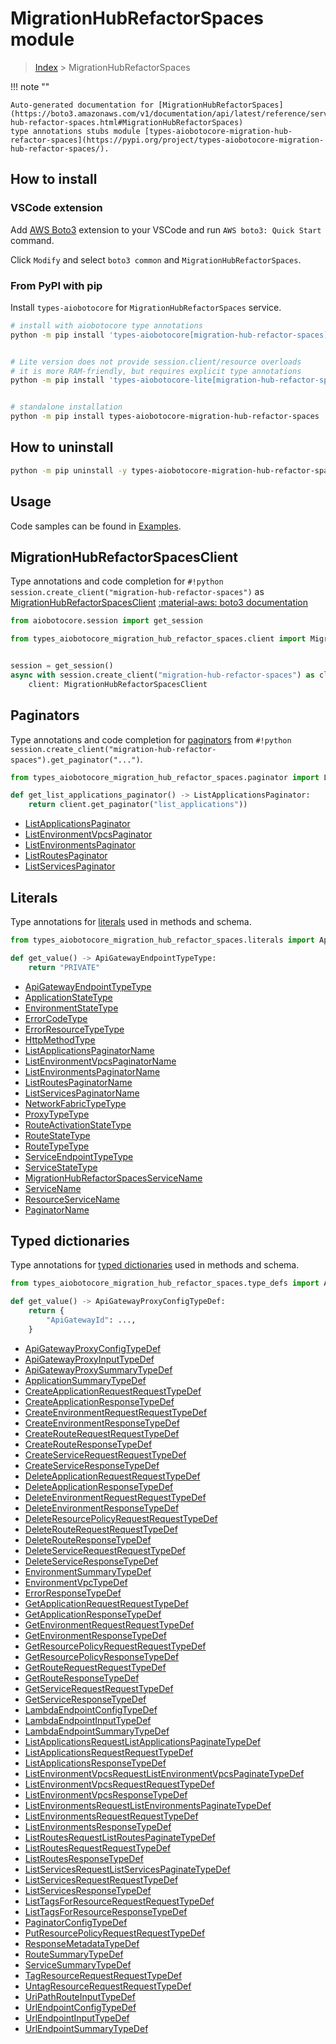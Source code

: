 # MigrationHubRefactorSpaces module

> [Index](../README.md) > MigrationHubRefactorSpaces


!!! note ""

    Auto-generated documentation for [MigrationHubRefactorSpaces](https://boto3.amazonaws.com/v1/documentation/api/latest/reference/services/migration-hub-refactor-spaces.html#MigrationHubRefactorSpaces)
    type annotations stubs module [types-aiobotocore-migration-hub-refactor-spaces](https://pypi.org/project/types-aiobotocore-migration-hub-refactor-spaces/).

## How to install

### VSCode extension

Add [AWS Boto3](https://marketplace.visualstudio.com/items?itemName=Boto3typed.boto3-ide)
extension to your VSCode and run `AWS boto3: Quick Start` command.

Click `Modify` and select `boto3 common` and `MigrationHubRefactorSpaces`.

### From PyPI with pip

Install `types-aiobotocore` for `MigrationHubRefactorSpaces` service.

```bash
# install with aiobotocore type annotations
python -m pip install 'types-aiobotocore[migration-hub-refactor-spaces]'


# Lite version does not provide session.client/resource overloads
# it is more RAM-friendly, but requires explicit type annotations
python -m pip install 'types-aiobotocore-lite[migration-hub-refactor-spaces]'


# standalone installation
python -m pip install types-aiobotocore-migration-hub-refactor-spaces
```



## How to uninstall

```bash
python -m pip uninstall -y types-aiobotocore-migration-hub-refactor-spaces
```

## Usage

Code samples can be found in [Examples](./usage.md).

## MigrationHubRefactorSpacesClient

Type annotations and code completion for  `#!python session.create_client("migration-hub-refactor-spaces")` as [MigrationHubRefactorSpacesClient](./client.md)
[:material-aws: boto3 documentation](https://boto3.amazonaws.com/v1/documentation/api/latest/reference/services/migration-hub-refactor-spaces.html#MigrationHubRefactorSpaces.Client)

```python title="Usage example"
from aiobotocore.session import get_session

from types_aiobotocore_migration_hub_refactor_spaces.client import MigrationHubRefactorSpacesClient


session = get_session()
async with session.create_client("migration-hub-refactor-spaces") as client:
    client: MigrationHubRefactorSpacesClient
```


## Paginators

Type annotations and code completion for
[paginators](./paginators.md)
from `#!python session.create_client("migration-hub-refactor-spaces").get_paginator("...")`.

```python title="Usage example"
from types_aiobotocore_migration_hub_refactor_spaces.paginator import ListApplicationsPaginator

def get_list_applications_paginator() -> ListApplicationsPaginator:
    return client.get_paginator("list_applications"))
```

- [ListApplicationsPaginator](./paginators.md#listapplicationspaginator)
- [ListEnvironmentVpcsPaginator](./paginators.md#listenvironmentvpcspaginator)
- [ListEnvironmentsPaginator](./paginators.md#listenvironmentspaginator)
- [ListRoutesPaginator](./paginators.md#listroutespaginator)
- [ListServicesPaginator](./paginators.md#listservicespaginator)








## Literals

Type annotations for [literals](./literals.md) used in methods and schema.

```python title="Usage example"
from types_aiobotocore_migration_hub_refactor_spaces.literals import ApiGatewayEndpointTypeType

def get_value() -> ApiGatewayEndpointTypeType:
    return "PRIVATE"
```

- [ApiGatewayEndpointTypeType](./literals.md#apigatewayendpointtypetype)
- [ApplicationStateType](./literals.md#applicationstatetype)
- [EnvironmentStateType](./literals.md#environmentstatetype)
- [ErrorCodeType](./literals.md#errorcodetype)
- [ErrorResourceTypeType](./literals.md#errorresourcetypetype)
- [HttpMethodType](./literals.md#httpmethodtype)
- [ListApplicationsPaginatorName](./literals.md#listapplicationspaginatorname)
- [ListEnvironmentVpcsPaginatorName](./literals.md#listenvironmentvpcspaginatorname)
- [ListEnvironmentsPaginatorName](./literals.md#listenvironmentspaginatorname)
- [ListRoutesPaginatorName](./literals.md#listroutespaginatorname)
- [ListServicesPaginatorName](./literals.md#listservicespaginatorname)
- [NetworkFabricTypeType](./literals.md#networkfabrictypetype)
- [ProxyTypeType](./literals.md#proxytypetype)
- [RouteActivationStateType](./literals.md#routeactivationstatetype)
- [RouteStateType](./literals.md#routestatetype)
- [RouteTypeType](./literals.md#routetypetype)
- [ServiceEndpointTypeType](./literals.md#serviceendpointtypetype)
- [ServiceStateType](./literals.md#servicestatetype)
- [MigrationHubRefactorSpacesServiceName](./literals.md#migrationhubrefactorspacesservicename)
- [ServiceName](./literals.md#servicename)
- [ResourceServiceName](./literals.md#resourceservicename)
- [PaginatorName](./literals.md#paginatorname)




## Typed dictionaries

Type annotations for [typed dictionaries](./type_defs.md) used in methods and schema.

```python title="Usage example"
from types_aiobotocore_migration_hub_refactor_spaces.type_defs import ApiGatewayProxyConfigTypeDef

def get_value() -> ApiGatewayProxyConfigTypeDef:
    return {
        "ApiGatewayId": ...,
    }
```

- [ApiGatewayProxyConfigTypeDef](./type_defs.md#apigatewayproxyconfigtypedef)
- [ApiGatewayProxyInputTypeDef](./type_defs.md#apigatewayproxyinputtypedef)
- [ApiGatewayProxySummaryTypeDef](./type_defs.md#apigatewayproxysummarytypedef)
- [ApplicationSummaryTypeDef](./type_defs.md#applicationsummarytypedef)
- [CreateApplicationRequestRequestTypeDef](./type_defs.md#createapplicationrequestrequesttypedef)
- [CreateApplicationResponseTypeDef](./type_defs.md#createapplicationresponsetypedef)
- [CreateEnvironmentRequestRequestTypeDef](./type_defs.md#createenvironmentrequestrequesttypedef)
- [CreateEnvironmentResponseTypeDef](./type_defs.md#createenvironmentresponsetypedef)
- [CreateRouteRequestRequestTypeDef](./type_defs.md#createrouterequestrequesttypedef)
- [CreateRouteResponseTypeDef](./type_defs.md#createrouteresponsetypedef)
- [CreateServiceRequestRequestTypeDef](./type_defs.md#createservicerequestrequesttypedef)
- [CreateServiceResponseTypeDef](./type_defs.md#createserviceresponsetypedef)
- [DeleteApplicationRequestRequestTypeDef](./type_defs.md#deleteapplicationrequestrequesttypedef)
- [DeleteApplicationResponseTypeDef](./type_defs.md#deleteapplicationresponsetypedef)
- [DeleteEnvironmentRequestRequestTypeDef](./type_defs.md#deleteenvironmentrequestrequesttypedef)
- [DeleteEnvironmentResponseTypeDef](./type_defs.md#deleteenvironmentresponsetypedef)
- [DeleteResourcePolicyRequestRequestTypeDef](./type_defs.md#deleteresourcepolicyrequestrequesttypedef)
- [DeleteRouteRequestRequestTypeDef](./type_defs.md#deleterouterequestrequesttypedef)
- [DeleteRouteResponseTypeDef](./type_defs.md#deleterouteresponsetypedef)
- [DeleteServiceRequestRequestTypeDef](./type_defs.md#deleteservicerequestrequesttypedef)
- [DeleteServiceResponseTypeDef](./type_defs.md#deleteserviceresponsetypedef)
- [EnvironmentSummaryTypeDef](./type_defs.md#environmentsummarytypedef)
- [EnvironmentVpcTypeDef](./type_defs.md#environmentvpctypedef)
- [ErrorResponseTypeDef](./type_defs.md#errorresponsetypedef)
- [GetApplicationRequestRequestTypeDef](./type_defs.md#getapplicationrequestrequesttypedef)
- [GetApplicationResponseTypeDef](./type_defs.md#getapplicationresponsetypedef)
- [GetEnvironmentRequestRequestTypeDef](./type_defs.md#getenvironmentrequestrequesttypedef)
- [GetEnvironmentResponseTypeDef](./type_defs.md#getenvironmentresponsetypedef)
- [GetResourcePolicyRequestRequestTypeDef](./type_defs.md#getresourcepolicyrequestrequesttypedef)
- [GetResourcePolicyResponseTypeDef](./type_defs.md#getresourcepolicyresponsetypedef)
- [GetRouteRequestRequestTypeDef](./type_defs.md#getrouterequestrequesttypedef)
- [GetRouteResponseTypeDef](./type_defs.md#getrouteresponsetypedef)
- [GetServiceRequestRequestTypeDef](./type_defs.md#getservicerequestrequesttypedef)
- [GetServiceResponseTypeDef](./type_defs.md#getserviceresponsetypedef)
- [LambdaEndpointConfigTypeDef](./type_defs.md#lambdaendpointconfigtypedef)
- [LambdaEndpointInputTypeDef](./type_defs.md#lambdaendpointinputtypedef)
- [LambdaEndpointSummaryTypeDef](./type_defs.md#lambdaendpointsummarytypedef)
- [ListApplicationsRequestListApplicationsPaginateTypeDef](./type_defs.md#listapplicationsrequestlistapplicationspaginatetypedef)
- [ListApplicationsRequestRequestTypeDef](./type_defs.md#listapplicationsrequestrequesttypedef)
- [ListApplicationsResponseTypeDef](./type_defs.md#listapplicationsresponsetypedef)
- [ListEnvironmentVpcsRequestListEnvironmentVpcsPaginateTypeDef](./type_defs.md#listenvironmentvpcsrequestlistenvironmentvpcspaginatetypedef)
- [ListEnvironmentVpcsRequestRequestTypeDef](./type_defs.md#listenvironmentvpcsrequestrequesttypedef)
- [ListEnvironmentVpcsResponseTypeDef](./type_defs.md#listenvironmentvpcsresponsetypedef)
- [ListEnvironmentsRequestListEnvironmentsPaginateTypeDef](./type_defs.md#listenvironmentsrequestlistenvironmentspaginatetypedef)
- [ListEnvironmentsRequestRequestTypeDef](./type_defs.md#listenvironmentsrequestrequesttypedef)
- [ListEnvironmentsResponseTypeDef](./type_defs.md#listenvironmentsresponsetypedef)
- [ListRoutesRequestListRoutesPaginateTypeDef](./type_defs.md#listroutesrequestlistroutespaginatetypedef)
- [ListRoutesRequestRequestTypeDef](./type_defs.md#listroutesrequestrequesttypedef)
- [ListRoutesResponseTypeDef](./type_defs.md#listroutesresponsetypedef)
- [ListServicesRequestListServicesPaginateTypeDef](./type_defs.md#listservicesrequestlistservicespaginatetypedef)
- [ListServicesRequestRequestTypeDef](./type_defs.md#listservicesrequestrequesttypedef)
- [ListServicesResponseTypeDef](./type_defs.md#listservicesresponsetypedef)
- [ListTagsForResourceRequestRequestTypeDef](./type_defs.md#listtagsforresourcerequestrequesttypedef)
- [ListTagsForResourceResponseTypeDef](./type_defs.md#listtagsforresourceresponsetypedef)
- [PaginatorConfigTypeDef](./type_defs.md#paginatorconfigtypedef)
- [PutResourcePolicyRequestRequestTypeDef](./type_defs.md#putresourcepolicyrequestrequesttypedef)
- [ResponseMetadataTypeDef](./type_defs.md#responsemetadatatypedef)
- [RouteSummaryTypeDef](./type_defs.md#routesummarytypedef)
- [ServiceSummaryTypeDef](./type_defs.md#servicesummarytypedef)
- [TagResourceRequestRequestTypeDef](./type_defs.md#tagresourcerequestrequesttypedef)
- [UntagResourceRequestRequestTypeDef](./type_defs.md#untagresourcerequestrequesttypedef)
- [UriPathRouteInputTypeDef](./type_defs.md#uripathrouteinputtypedef)
- [UrlEndpointConfigTypeDef](./type_defs.md#urlendpointconfigtypedef)
- [UrlEndpointInputTypeDef](./type_defs.md#urlendpointinputtypedef)
- [UrlEndpointSummaryTypeDef](./type_defs.md#urlendpointsummarytypedef)

